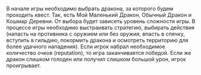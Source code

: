 В начале игры необходимо выбрать дракона, за которого будем проходить квест. Так, есть Мой Маленький Дракон, Обычный Дракон и Кошмар Деревни. От выбора будет зависеть уровень сложности игры. В процессе игры необходимо выстраивать стратегию, выбирать действия (напасть на противника с оружием или без оружия, впасть в спячку, вступить в гильдию, покормить дракона и осмотреть территорию для более удачного нападения). Если игрок набрал необходимое количество очков (reputation), то игра заканчивается победой. Если же дракон слишком голоден или получил слишком большой урон, игрок проигрывает.

